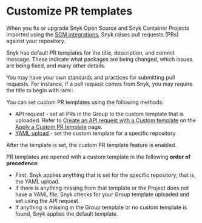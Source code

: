 # Customize PR templates

When you fix or upgrade Snyk Open Source and Snyk Container Projects imported using the [SCM integrations](../../../../scm-ide-and-ci-cd-integrations/snyk-scm-integrations/), Snyk raises pull requests (PRs) against your repository.&#x20;

Snyk has default PR templates for the title, description, and commit message. These indicate what packages are being changed, which issues are being fixed, and many other details.

You may have your own standards and practices for submitting pull requests. For instance, if a pull request comes from Snyk, you may require the title to begin with `SNYK:`.&#x20;

You can set custom PR templates using the following methods:&#x20;

* API request - set all PRs in the Group to the custom template that is uploaded. Refer to [Create an API request with a Custom template](apply-a-custom-pr-template.md#create-an-api-request-with-a-custom-template) on the [Apply a Custom PR template](apply-a-custom-pr-template.md) page.
* [YAML upload ](apply-a-custom-pr-template.md#customize-using-a-yaml-pr-template-file)- set the custom template for a specific repository

After the template is set, the custom PR template feature is enabled.

PR templates are opened with a custom template in the following **order of precedence**:

* First, Snyk applies anything that is set for the specific repository, that is, the YAML upload.
* If there is anything missing from that template or the Project does not have a YAML file, Snyk checks for your Group template uploaded and set using the API request.
* If anything is missing in the Group template or no custom template is found, Snyk applies the default template.&#x20;
